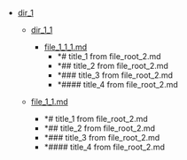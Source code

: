 - <a href = "E:\Node_projects\Node_Way\Jobs\CataloguerFs\CreateCatalog\AFP5_0.1_ctlg_1_to_2.v.0.1.4\Examples\cleare\DIR_root\dir_1\dir.dir_1.md">dir_1</a>
    - <a href = "E:\Node_projects\Node_Way\Jobs\CataloguerFs\CreateCatalog\AFP5_0.1_ctlg_1_to_2.v.0.1.4\Examples\cleare\DIR_root\dir_1\dir_1_1\dir.dir_1_1.md">dir_1_1</a>
        - <a href = "E:\Node_projects\Node_Way\Jobs\CataloguerFs\CreateCatalog\AFP5_0.1_ctlg_1_to_2.v.0.1.4\Examples\cleare\DIR_root\dir_1\dir_1_1\file_1_1_1.md">file_1_1_1.md</a>
            - *# title_1 from file_root_2.md
            - *## title_2 from file_root_2.md
            - *### title_3 from file_root_2.md
            - *#### title_4 from file_root_2.md
    
    - <a href = "E:\Node_projects\Node_Way\Jobs\CataloguerFs\CreateCatalog\AFP5_0.1_ctlg_1_to_2.v.0.1.4\Examples\cleare\DIR_root\dir_1\file_1_1.md">file_1_1.md</a>
        - *# title_1 from file_root_2.md
        - *## title_2 from file_root_2.md
        - *### title_3 from file_root_2.md
        - *#### title_4 from file_root_2.md
